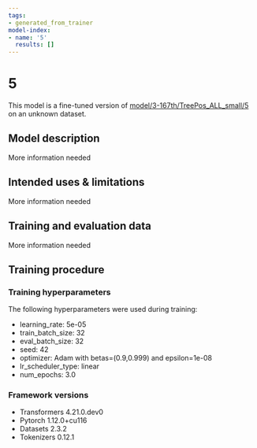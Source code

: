 ```yaml
---
tags:
- generated_from_trainer
model-index:
- name: '5'
  results: []
---
```


<!-- This model card has been generated automatically according to the information the Trainer had access to. You
should probably proofread and complete it, then remove this comment. -->

# 5

This model is a fine-tuned version of [model/3-167th/TreePos_ALL_small/5](https://huggingface.co/model/3-167th/TreePos_ALL_small/5) on an unknown dataset.

## Model description

More information needed

## Intended uses & limitations

More information needed

## Training and evaluation data

More information needed

## Training procedure

### Training hyperparameters

The following hyperparameters were used during training:
- learning_rate: 5e-05
- train_batch_size: 32
- eval_batch_size: 32
- seed: 42
- optimizer: Adam with betas=(0.9,0.999) and epsilon=1e-08
- lr_scheduler_type: linear
- num_epochs: 3.0

### Framework versions

- Transformers 4.21.0.dev0
- Pytorch 1.12.0+cu116
- Datasets 2.3.2
- Tokenizers 0.12.1
